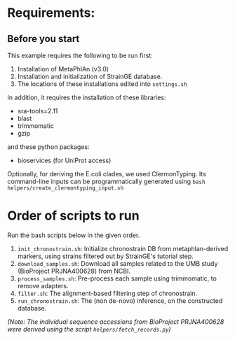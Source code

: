 # Requirements: 

## Before you start 

This example requires the following to be run first:
1) Installation of MetaPhlAn (v3.0)
2) Installation and initialization of StrainGE database.
3) The locations of these installations edited into `settings.sh`

In addition, it requires the installation of these libraries:
- sra-tools=2.11
- blast
- trimmomatic
- gzip

and these python packages:
- bioservices (for UniProt access)

Optionally, for deriving the E.coli clades, we used ClermonTyping.
Its command-line inputs can be programmatically generated using `bash helpers/create_clermontyping_input.sh`

# Order of scripts to run

Run the bash scripts below in the given order.

1. `init_chronostrain.sh`: Initialize chronostrain DB from metaphlan-derived markers, using strains filtered out by StrainGE's tutorial step.
2. `download_samples.sh`: Download all samples related to the UMB study (BioProject PRJNA400628) from NCBI.
3. `process_samples.sh`: Pre-process each sample using trimmomatic, to remove adapters.
4. `filter.sh`: The alignment-based filtering step of chronostrain.
5. `run_chronostrain.sh`: The (non de-novo) inference, on the constructed database.

*(Note: The individual sequence accessions from BioProject PRJNA400628 were derived using the script `helpers/fetch_records.py`)*